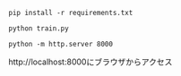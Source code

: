 ```
pip install -r requirements.txt
```

```
python train.py
```

```
python -m http.server 8000
```

http://localhost:8000にブラウザからアクセス
